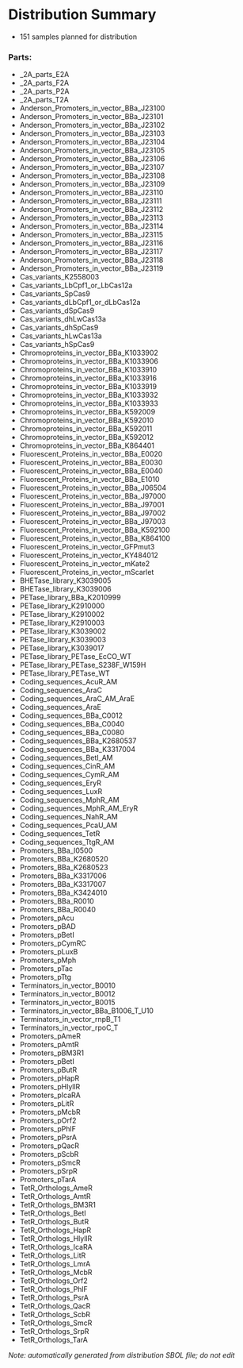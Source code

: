 # Distribution Summary

- 151 samples planned for distribution

### Parts:

- _2A_parts_E2A
- _2A_parts_F2A
- _2A_parts_P2A
- _2A_parts_T2A
- Anderson_Promoters_in_vector_BBa_J23100
- Anderson_Promoters_in_vector_BBa_J23101
- Anderson_Promoters_in_vector_BBa_J23102
- Anderson_Promoters_in_vector_BBa_J23103
- Anderson_Promoters_in_vector_BBa_J23104
- Anderson_Promoters_in_vector_BBa_J23105
- Anderson_Promoters_in_vector_BBa_J23106
- Anderson_Promoters_in_vector_BBa_J23107
- Anderson_Promoters_in_vector_BBa_J23108
- Anderson_Promoters_in_vector_BBa_J23109
- Anderson_Promoters_in_vector_BBa_J23110
- Anderson_Promoters_in_vector_BBa_J23111
- Anderson_Promoters_in_vector_BBa_J23112
- Anderson_Promoters_in_vector_BBa_J23113
- Anderson_Promoters_in_vector_BBa_J23114
- Anderson_Promoters_in_vector_BBa_J23115
- Anderson_Promoters_in_vector_BBa_J23116
- Anderson_Promoters_in_vector_BBa_J23117
- Anderson_Promoters_in_vector_BBa_J23118
- Anderson_Promoters_in_vector_BBa_J23119
- Cas_variants_K2558003
- Cas_variants_LbCpf1_or_LbCas12a
- Cas_variants_SpCas9
- Cas_variants_dLbCpf1_or_dLbCas12a
- Cas_variants_dSpCas9
- Cas_variants_dhLwCas13a
- Cas_variants_dhSpCas9
- Cas_variants_hLwCas13a
- Cas_variants_hSpCas9
- Chromoproteins_in_vector_BBa_K1033902
- Chromoproteins_in_vector_BBa_K1033906
- Chromoproteins_in_vector_BBa_K1033910
- Chromoproteins_in_vector_BBa_K1033916
- Chromoproteins_in_vector_BBa_K1033919
- Chromoproteins_in_vector_BBa_K1033932
- Chromoproteins_in_vector_BBa_K1033933
- Chromoproteins_in_vector_BBa_K592009
- Chromoproteins_in_vector_BBa_K592010
- Chromoproteins_in_vector_BBa_K592011
- Chromoproteins_in_vector_BBa_K592012
- Chromoproteins_in_vector_BBa_K864401
- Fluorescent_Proteins_in_vector_BBa_E0020
- Fluorescent_Proteins_in_vector_BBa_E0030
- Fluorescent_Proteins_in_vector_BBa_E0040
- Fluorescent_Proteins_in_vector_BBa_E1010
- Fluorescent_Proteins_in_vector_BBa_J06504
- Fluorescent_Proteins_in_vector_BBa_J97000
- Fluorescent_Proteins_in_vector_BBa_J97001
- Fluorescent_Proteins_in_vector_BBa_J97002
- Fluorescent_Proteins_in_vector_BBa_J97003
- Fluorescent_Proteins_in_vector_BBa_K592100
- Fluorescent_Proteins_in_vector_BBa_K864100
- Fluorescent_Proteins_in_vector_GFPmut3
- Fluorescent_Proteins_in_vector_KY484012
- Fluorescent_Proteins_in_vector_mKate2
- Fluorescent_Proteins_in_vector_mScarlet
- BHETase_library_K3039005
- BHETase_library_K3039006
- PETase_library_BBa_K2010999
- PETase_library_K2910000
- PETase_library_K2910002
- PETase_library_K2910003
- PETase_library_K3039002
- PETase_library_K3039003
- PETase_library_K3039017
- PETase_library_PETase_EcCO_WT
- PETase_library_PETase_S238F_W159H
- PETase_library_PETase_WT
- Coding_sequences_AcuR_AM
- Coding_sequences_AraC
- Coding_sequences_AraC_AM_AraE
- Coding_sequences_AraE
- Coding_sequences_BBa_C0012
- Coding_sequences_BBa_C0040
- Coding_sequences_BBa_C0080
- Coding_sequences_BBa_K2680537
- Coding_sequences_BBa_K3317004
- Coding_sequences_BetI_AM
- Coding_sequences_CinR_AM
- Coding_sequences_CymR_AM
- Coding_sequences_EryR
- Coding_sequences_LuxR
- Coding_sequences_MphR_AM
- Coding_sequences_MphR_AM_EryR
- Coding_sequences_NahR_AM
- Coding_sequences_PcaU_AM
- Coding_sequences_TetR
- Coding_sequences_TtgR_AM
- Promoters_BBa_I0500
- Promoters_BBa_K2680520
- Promoters_BBa_K2680523
- Promoters_BBa_K3317006
- Promoters_BBa_K3317007
- Promoters_BBa_K3424010
- Promoters_BBa_R0010
- Promoters_BBa_R0040
- Promoters_pAcu
- Promoters_pBAD
- Promoters_pBetI
- Promoters_pCymRC
- Promoters_pLuxB
- Promoters_pMph
- Promoters_pTac
- Promoters_pTtg
- Terminators_in_vector_B0010
- Terminators_in_vector_B0012
- Terminators_in_vector_B0015
- Terminators_in_vector_BBa_B1006_T_U10
- Terminators_in_vector_rnpB_T1
- Terminators_in_vector_rpoC_T
- Promoters_pAmeR
- Promoters_pAmtR
- Promoters_pBM3R1
- Promoters_pBetI
- Promoters_pButR
- Promoters_pHapR
- Promoters_pHlyllR
- Promoters_pIcaRA
- Promoters_pLitR
- Promoters_pMcbR
- Promoters_pOrf2
- Promoters_pPhlF
- Promoters_pPsrA
- Promoters_pQacR
- Promoters_pScbR
- Promoters_pSmcR
- Promoters_pSrpR
- Promoters_pTarA
- TetR_Orthologs_AmeR
- TetR_Orthologs_AmtR
- TetR_Orthologs_BM3R1
- TetR_Orthologs_BetI
- TetR_Orthologs_ButR
- TetR_Orthologs_HapR
- TetR_Orthologs_HlyllR
- TetR_Orthologs_IcaRA
- TetR_Orthologs_LitR
- TetR_Orthologs_LmrA
- TetR_Orthologs_McbR
- TetR_Orthologs_Orf2
- TetR_Orthologs_PhlF
- TetR_Orthologs_PsrA
- TetR_Orthologs_QacR
- TetR_Orthologs_ScbR
- TetR_Orthologs_SmcR
- TetR_Orthologs_SrpR
- TetR_Orthologs_TarA

_Note: automatically generated from distribution SBOL file; do not edit_
